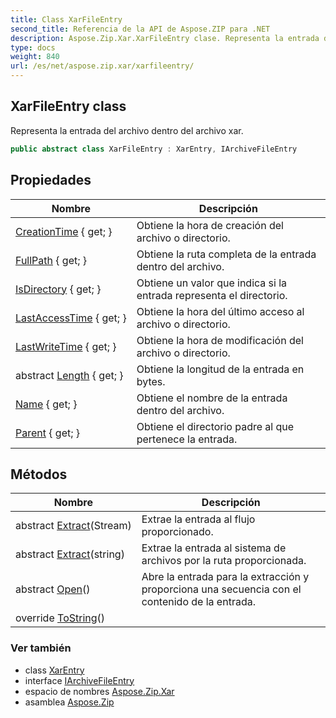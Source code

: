```yaml
---
title: Class XarFileEntry
second_title: Referencia de la API de Aspose.ZIP para .NET
description: Aspose.Zip.Xar.XarFileEntry clase. Representa la entrada del archivo dentro del archivo xar.
type: docs
weight: 840
url: /es/net/aspose.zip.xar/xarfileentry/
---
```

## XarFileEntry class

Representa la entrada del archivo dentro del archivo xar.

```csharp
public abstract class XarFileEntry : XarEntry, IArchiveFileEntry
```

## Propiedades

| Nombre | Descripción |
| --- | --- |
| [CreationTime](../../aspose.zip.xar/xarentry/creationtime/) { get; } | Obtiene la hora de creación del archivo o directorio. |
| [FullPath](../../aspose.zip.xar/xarentry/fullpath/) { get; } | Obtiene la ruta completa de la entrada dentro del archivo. |
| [IsDirectory](../../aspose.zip.xar/xarentry/isdirectory/) { get; } | Obtiene un valor que indica si la entrada representa el directorio. |
| [LastAccessTime](../../aspose.zip.xar/xarentry/lastaccesstime/) { get; } | Obtiene la hora del último acceso al archivo o directorio. |
| [LastWriteTime](../../aspose.zip.xar/xarentry/lastwritetime/) { get; } | Obtiene la hora de modificación del archivo o directorio. |
| abstract [Length](../../aspose.zip.xar/xarfileentry/length/) { get; } | Obtiene la longitud de la entrada en bytes. |
| [Name](../../aspose.zip.xar/xarentry/name/) { get; } | Obtiene el nombre de la entrada dentro del archivo. |
| [Parent](../../aspose.zip.xar/xarentry/parent/) { get; } | Obtiene el directorio padre al que pertenece la entrada. |

## Métodos

| Nombre | Descripción |
| --- | --- |
| abstract [Extract](../../aspose.zip.xar/xarfileentry/extract/#extract_1)(Stream) | Extrae la entrada al flujo proporcionado. |
| abstract [Extract](../../aspose.zip.xar/xarfileentry/extract/#extract)(string) | Extrae la entrada al sistema de archivos por la ruta proporcionada. |
| abstract [Open](../../aspose.zip.xar/xarfileentry/open/)() | Abre la entrada para la extracción y proporciona una secuencia con el contenido de la entrada. |
| override [ToString](../../aspose.zip.xar/xarentry/tostring/)() |  |

### Ver también

* class [XarEntry](../xarentry/)
* interface [IArchiveFileEntry](../../aspose.zip/iarchivefileentry/)
* espacio de nombres [Aspose.Zip.Xar](../../aspose.zip.xar/)
* asamblea [Aspose.Zip](../../)



